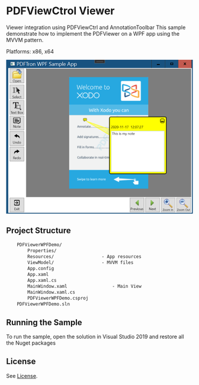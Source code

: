 # PDFViewCtrol Viewer

Viewer integration using PDFViewCtrl and AnnotationToolbar
This sample demonstrate how to implement the PDFViewer on a WPF app using the MVVM pattern.

Platforms: x86, x64

![main-page](./art/main-page.png)

## Project Structure
```
	PDFViewerWPFDemo/
		Properties/
		Resources/					- App resources
		ViewModel/					- MVVM files
		App.config
		App.xaml
		App.xaml.cs
		MainWindow.xaml					- Main View
		MainWindow.xaml.cs
		PDFViewerWPFDemo.csproj
	PDFViewerWPFDemo.sln
```

## Running the Sample

To run the sample, open the solution in Visual Studio 2019 and restore all the Nuget packages


## License
See [License](./../LICENSE).
